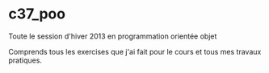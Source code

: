 c37_poo
=======

Toute le session d'hiver 2013 en programmation orientée objet

Comprends tous les exercises que j'ai fait pour le cours et tous mes travaux pratiques.
